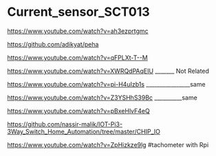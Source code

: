 # Current_sensor_SCT013

https://www.youtube.com/watch?v=ah3ezprtgmc

https://github.com/adikyat/peha

https://www.youtube.com/watch?v=qFPLXt-T--M


https://www.youtube.com/watch?v=XWRQdPAqEIU  _______ Not Related

https://www.youtube.com/watch?v=pi-H4uIzb1s    ________________same

https://www.youtube.com/watch?v=Z3YSHhS39Bc     __________same

https://www.youtube.com/watch?v=pBxeHlvF4eQ

https://github.com/nassir-malik/IOT-Pi3-3Way_Switch_Home_Automation/tree/master/CHIP_IO



https://www.youtube.com/watch?v=ZpHizkze9lg     #tachometer with Rpi
